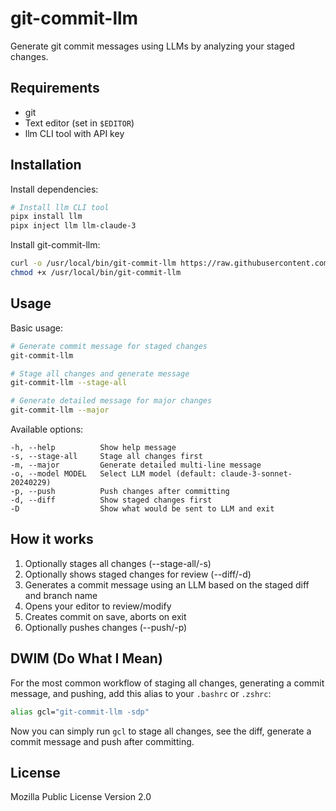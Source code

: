 # git-commit-llm

Generate git commit messages using LLMs by analyzing your staged changes.

## Requirements

- git
- Text editor (set in `$EDITOR`)
- llm CLI tool with API key

## Installation

Install dependencies:
```bash
# Install llm CLI tool
pipx install llm
pipx inject llm llm-claude-3
```

Install git-commit-llm:
```bash
curl -o /usr/local/bin/git-commit-llm https://raw.githubusercontent.com/runekaagaard/git-commit-llm/refs/heads/main/git-commit-llm
chmod +x /usr/local/bin/git-commit-llm
```

## Usage

Basic usage:
```bash
# Generate commit message for staged changes
git-commit-llm

# Stage all changes and generate message
git-commit-llm --stage-all

# Generate detailed message for major changes
git-commit-llm --major
```

Available options:
```
-h, --help          Show help message
-s, --stage-all     Stage all changes first
-m, --major         Generate detailed multi-line message
-o, --model MODEL   Select LLM model (default: claude-3-sonnet-20240229)
-p, --push          Push changes after committing
-d, --diff          Show staged changes first
-D                  Show what would be sent to LLM and exit
```

## How it works

1. Optionally stages all changes (--stage-all/-s)
2. Optionally shows staged changes for review (--diff/-d)
3. Generates a commit message using an LLM based on the staged diff and branch name
4. Opens your editor to review/modify
5. Creates commit on save, aborts on exit
6. Optionally pushes changes (--push/-p)

## DWIM (Do What I Mean)

For the most common workflow of staging all changes, generating a commit message, and pushing, add this alias to your `.bashrc` or `.zshrc`:

```bash
alias gcl="git-commit-llm -sdp"
```

Now you can simply run `gcl` to stage all changes, see the diff, generate a commit message and push after committing.

## License

Mozilla Public License Version 2.0
